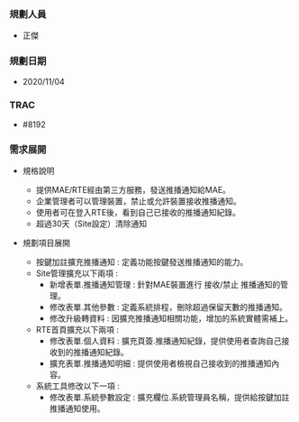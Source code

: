 ### <div id="user">規劃人員</div>
* 正傑

### <div id="updatedate">規劃日期</div>
* 2020/11/04

### <div id="trac">TRAC</div>
* #8192

### <div id="requirement">需求展開</div>
* 規格說明
    * 提供MAE/RTE經由第三方服務，發送推播通知給MAE。
    * 企業管理者可以管理裝置，禁止或允許裝置接收推播通知。
    * 使用者可在登入RTE後，看到自己已接收的推播通知紀錄。
    * 超過30天（Site設定）清除通知

* 規劃項目展開
    * 按鍵加註擴充推播通知 : 定義功能按鍵發送推播通知的能力。
    * Site管理擴充以下兩項 :
        * 新增表單.推播通知管理 : 針對MAE裝置進行 接收/禁止 推播通知的管理。
        * 修改表單.其他參數 : 定義系統排程，刪除超過保留天數的推播通知。
        * 修改升級轉資料 : 因擴充推播通知相關功能，增加的系統實體需補上。
    * RTE首頁擴充以下兩項 :
        * 修改表單.個人資料 : 擴充頁簽.推播通知紀錄，提供使用者查詢自己接收到的推播通知紀錄。
        * 擴充表單.推播通知明細 : 提供使用者檢視自己接收到的推播通知內容。
    * 系統工具修改以下一項 :
        * 修改表單.系統參數設定 : 擴充欄位.系統管理員名稱，提供給按鍵加註推播通知使用。